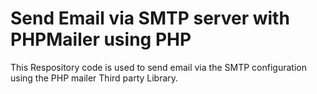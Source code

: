 # Send Email via SMTP server with PHPMailer using PHP
This Respository code is used to send email via the SMTP configuration using the PHP mailer Third party Library. 
